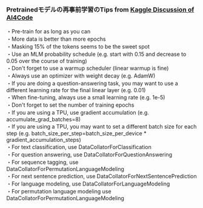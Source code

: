 ### Pretrainedモデルの再事前学習のTips from [Kaggle Discussion of AI4Code](https://www.kaggle.com/competitions/AI4Code/discussion/335294)

・Pre-train for as long as you can <br>
・More data is better than more epochs <br>
・Masking 15% of the tokens seems to be the sweet spot <br>
・Use an MLM probability schedule (e.g. start with 0.15 and decrease to 0.05 over the course of training)<br>
・Don't forget to use a warmup scheduler (linear warmup is fine)<br>
・Always use an optimizer with weight decay (e.g. AdamW)<br>
・If you are doing a question-answering task, you may want to use a different learning rate for the final linear layer (e.g. 0.01)<br>
・When fine-tuning, always use a small learning rate (e.g. 1e-5)<br>
・Don't forget to set the number of training epochs<br>
・If you are using a TPU, use gradient accumulation (e.g. accumulate_grad_batches=8)<br>
・If you are using a TPU, you may want to set a different batch size for each step (e.g. batch_size_per_step=batch_size_per_device * gradient_accumulation_steps)<br>
・For text classification, use DataCollatorForClassification<br>
・For question answering, use DataCollatorForQuestionAnswering<br>
・For sequence tagging, use DataCollatorForPermutationLanguageModeling<br>
・For next sentence prediction, use DataCollatorForNextSentencePrediction<br>
・For language modeling, use DataCollatorForLanguageModeling<br>
・For permutation language modeling use DataCollatorForPermutationLanguageModeling<br>
